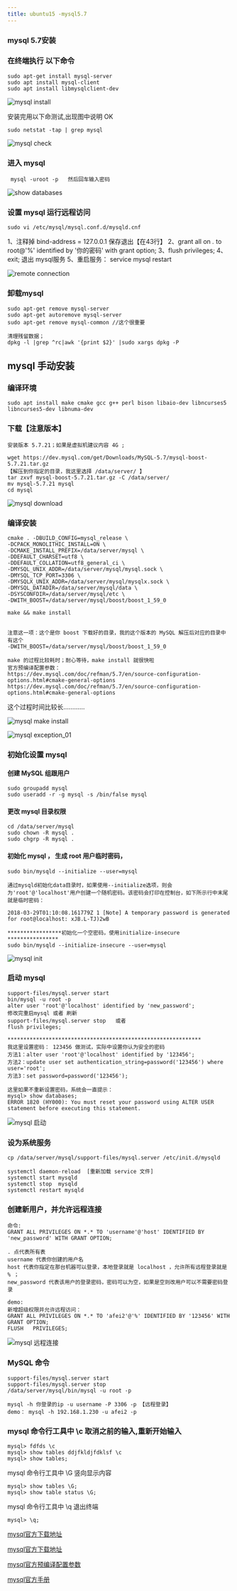 ```yaml
---
title: ubuntu15 -mysql5.7
---
```

### mysql 5.7安装

### 在终端执行 以下命令

```
sudo apt-get install mysql-server
sudo apt install mysql-client
sudo apt install libmysqlclient-dev
```

![mysql install](/img/ubuntu/mysql/fast_mysql_install.png "mysql install")

安装完用以下命测试,出现图中说明 OK

```
sudo netstat -tap | grep mysql
```

![mysql check](/img/ubuntu/mysql/fast_mysql_check.png "mysql check")

### 进入 mysql

```
 mysql -uroot -p   然后回车输入密码
```

![show databases](/img/ubuntu/mysql/fast_show_databases.png "show databases")

### 设置 mysql 运行远程访问

```
sudo vi /etc/mysql/mysql.conf.d/mysqld.cnf
```

1、注释掉  bind-address  = 127.0.0.1  保存退出【在43行】
2、grant all on *.* to root@'%' identified by '你的密码' with grant option;
3、flush privileges;
4、exit; 退出 mysql服务
5、重启服务： service mysql restart

![remote connection](/img/ubuntu/mysql/fast_remote_connection.png "remote connection")

### 卸载mysql

```
sudo apt-get remove mysql-server
sudo apt-get autoremove mysql-server
sudo apt-get remove mysql-common //这个很重要

清理残留数据；
dpkg -l |grep ^rc|awk '{print $2}' |sudo xargs dpkg -P
```



## mysql 手动安装

### 编译环境

```
sudo apt install make cmake gcc g++ perl bison libaio-dev libncurses5 libncurses5-dev libnuma-dev

```

### 下载【注意版本】

```
安装版本 5.7.21；如果是虚拟机建议内容 4G ;

wget https://dev.mysql.com/get/Downloads/MySQL-5.7/mysql-boost-5.7.21.tar.gz
【解压到你指定的目录，我这里选择 /data/server/ 】
tar zxvf mysql-boost-5.7.21.tar.gz -C /data/server/
mv mysql-5.7.21 mysql
cd mysql
```

![mysql download](/img/ubuntu/mysql/mysql_download.png "mysql download")

### 编译安装

```
cmake . -DBUILD_CONFIG=mysql_release \
-DCPACK_MONOLITHIC_INSTALL=ON \
-DCMAKE_INSTALL_PREFIX=/data/server/mysql \
-DDEFAULT_CHARSET=utf8 \
-DDEFAULT_COLLATION=utf8_general_ci \
-DMYSQL_UNIX_ADDR=/data/server/mysql/mysql.sock \
-DMYSQL_TCP_PORT=3306 \
-DMYSQLX_UNIX_ADDR=/data/server/mysql/mysqlx.sock \
-DMYSQL_DATADIR=/data/server/mysql/data \
-DSYSCONFDIR=/data/server/mysql/etc \
-DWITH_BOOST=/data/server/mysql/boost/boost_1_59_0

make && make install


注意这一项：这个是你 boost 下载好的目录，我的这个版本的 MySQL 解压后对应的目录中有这个
-DWITH_BOOST=/data/server/mysql/boost/boost_1_59_0

make 的过程比较耗时；耐心等待，make install 就很快啦
官方预编译配置参数：
https://dev.mysql.com/doc/refman/5.7/en/source-configuration-options.html#cmake-general-options
https://dev.mysql.com/doc/refman/5.7/en/source-configuration-options.html#cmake-general-options
```

这个过程时间比较长…………

![mysql make install](/img/ubuntu/mysql/mysql_make.png "mysql make install")

![mysql exception_01](/img/ubuntu/mysql/exception_01.png "mysql exception_01")

### 初始化设置 mysql 

#### 创建 MySQL 组跟用户

```
sudo groupadd mysql
sudo useradd -r -g mysql -s /bin/false mysql
```

#### 更改 mysql 目录权限

```
cd /data/server/mysql
sudo chown -R mysql .
sudo chgrp -R mysql .
```

#### 初始化 mysql ， 生成 root 用户临时密码，

```
sudo bin/mysqld --initialize --user=mysql

通过mysqld初始化data目录时，如果使用--initialize选项，则会为'root'@'localhost'用户创建一个随机密码。该密码会打印在控制台，如下所示行中末尾就是临时密码：

2018-03-29T01:10:08.161779Z 1 [Note] A temporary password is generated for root@localhost: xJB.L-TJ)2wB

*****************初始化一个空密码，使用initialize-insecure ****************
sudo bin/mysqld --initialize-insecure --user=mysql
```

![mysql init](/img/ubuntu/mysql/mysql_init.png "mysql init")

### 启动 mysql

```
support-files/mysql.server start
bin/mysql -u root -p
alter user 'root'@'localhost' identified by 'new_password';
修改完重启mysql 或者 刷新
support-files/mysql.server stop   或者
flush privileges;

*************************************************************
我这里设置密码： 123456 做测试，实际中设置你认为安全的密码
方法1：alter user 'root'@'localhost' identified by '123456';
方法2：update user set authentication_string=password('123456') where user='root';
方法3：set password=password('123456');

这里如果不重新设置密码，系统会一直提示：
mysql> show databases;
ERROR 1820 (HY000): You must reset your password using ALTER USER statement before executing this statement.

```

![mysql 启动](/img/ubuntu/mysql/mysql_pwd.png "mysql 启动")

### 设为系统服务

```
cp /data/server/mysql/support-files/mysql.server /etc/init.d/mysqld

systemctl daemon-reload  [重新加载 service 文件]
systemctl start mysqld
systemctl stop  mysqld
systemctl restart mysqld

```

### 创建新用户，并允许远程连接

```
命令: 
GRANT ALL PRIVILEGES ON *.* TO 'username'@'host' IDENTIFIED BY 'new_password' WITH GRANT OPTION; 

. 点代表所有表
username 代表你创建的用户名
host 代表你指定在那台机器可以登录，本地登录就是 localhost ，允许所有远程登录就是 % ；
new_password 代表该用户的登录密码，密码可以为空，如果是空则改用户可以不需要密码登录

demo:
新增超级权限并允许远程访问：
GRANT ALL PRIVILEGES ON *.* TO 'afei2'@'%' IDENTIFIED BY '123456' WITH GRANT OPTION;   
FLUSH   PRIVILEGES; 
```

![mysql 远程连接](/img/ubuntu/mysql/mysql_remote_connect.png "mysql 远程连接")

### MySQL 命令

```
support-files/mysql.server start
support-files/mysql.server stop
/data/server/mysql/bin/mysql -u root -p

mysql -h 你登录的ip -u username -P 3306 -p 【远程登录】
demo： mysql -h 192.168.1.230 -u afei2 -p
```

### mysql  命令行工具中 \c  取消之前的输入,重新开始输入

```
mysql> fdfds \c
mysql> show tables ddjfkldjfdklsf \c
mysql> show tables;
```

mysql  命令行工具中 \G 竖向显示内容

```
mysql> show tables \G;
mysql> show table status \G;
```

mysql  命令行工具中 \q 退出终端

```
mysql> \q;
```











 [mysql官方下载地址](https://dev.mysql.com/downloads/mysql/  "mysql官方下载地址")

 [mysql官方下载地址](http://ftp.ntu.edu.tw/MySQL/Downloads/ "mysql官方下载地址")

 [mysql官方预编译配置参数](https://dev.mysql.com/doc/refman/5.7/en/source-configuration-options.html#cmake-general-options "mysql官方预编译配置参数")

 [mysql官方手册](https://dev.mysql.com/doc/refman/5.7/en/faqs.html "mysql官方手册")



























